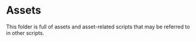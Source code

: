 # Assets
This folder is full of assets and asset-related scripts that may be referred to in other scripts.

